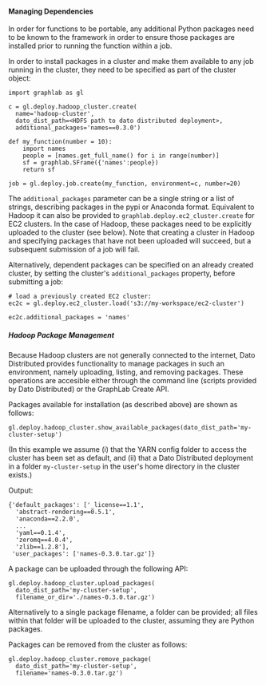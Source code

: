 #### Managing Dependencies

In order for functions to be portable, any additional Python packages need to
be known to the framework in order to ensure those packages are installed prior
to running the function within a job. 

In order to install packages in a cluster and make them available to any job running in the cluster, they need to be specified as part of the cluster object:

```
import graphlab as gl

c = gl.deploy.hadoop_cluster.create(
  name='hadoop-cluster',
  dato_dist_path=<HDFS path to dato distributed deployment>,
  additional_packages='names==0.3.0')

def my_function(number = 10):
    import names
    people = [names.get_full_name() for i in range(number)]
    sf = graphlab.SFrame({'names':people})
    return sf

job = gl.deploy.job.create(my_function, environment=c, number=20)
```

The `additional_packages` parameter can be a single string or a list of strings, describing packages in the pypi or Anaconda format. Equivalent to Hadoop it can also be provided to `graphlab.deploy.ec2_cluster.create` for EC2 clusters. In the case of Hadoop, these packages need to be explicitly uploaded to the cluster (see below). Note that creating a cluster in Hadoop and specifying packages that have not been uploaded will succeed, but a subsequent submission of a job will fail.

Alternatively, dependent packages can be specified on an already created cluster, by setting the cluster's `additional_packages` property, before submitting a job:

```
# load a previously created EC2 cluster:
ec2c = gl.deploy.ec2_cluster.load('s3://my-workspace/ec2-cluster')

ec2c.additional_packages = 'names'
```

##### Hadoop Package Management

Because Hadoop clusters are not generally connected to the internet, Dato Distributed provides functionality to manage packages in such an environment, namely uploading, listing, and removing packages. These operations are accesible either through the command line (scripts provided by Dato Distributed) or the GraphLab Create API.

Packages available for installation (as described above) are shown as follows:

```
gl.deploy.hadoop_cluster.show_available_packages(dato_dist_path='my-cluster-setup')
```
(In this example we assume (i) that the YARN config folder to access the cluster has been set as default, and (ii) that a Dato Distributed deployment in a folder `my-cluster-setup` in the user's home directory in the cluster exists.)

Output:
```
{'default_packages': ['_license==1.1',
  'abstract-rendering==0.5.1',
  'anaconda==2.2.0',
  ...
  'yaml==0.1.4',
  'zeromq==4.0.4',
  'zlib==1.2.8'],
 'user_packages': ['names-0.3.0.tar.gz']}
 ```

A package can be uploaded through the following API:
```
gl.deploy.hadoop_cluster.upload_packages(
  dato_dist_path='my-cluster-setup',
  filename_or_dir='./names-0.3.0.tar.gz')
```
Alternatively to a single package filename, a folder can be provided; all files within that folder will be uploaded to the cluster, assuming they are Python packages.

Packages can be removed from the cluster as follows:
```
gl.deploy.hadoop_cluster.remove_package(
  dato_dist_path='my-cluster-setup',
  filename='names-0.3.0.tar.gz')
```
